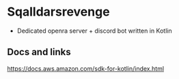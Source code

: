 # Sqalldarsrevenge

- Dedicated openra server + discord bot written in Kotlin




## Docs and links
https://docs.aws.amazon.com/sdk-for-kotlin/index.html
